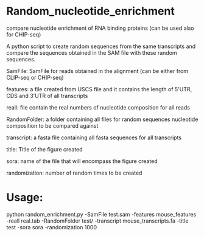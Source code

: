 # Random_nucleotide_enrichment
compare nucleotide enrichment of RNA binding proteins (can be used also for CHIP-seq)

A python script to create random sequences from the same transcripts and compare the sequences obtained in the SAM file with these random sequences.

SamFile: SamFile for reads obtained in the alignment (can be either from CLIP-seq or CHIP-seq)

features: a file created from USCS file and it contains the length of 5'UTR, CDS and 3'UTR of all transcripts

reall: file contain the real numbers of nucleotide composition for all reads

RandomFolder: a folder containing all files for random sequences nucleotide composition to be compared against

transcript: a fasta file containing all fasta sequences for all transcripts

title: Title of the figure created

sora: name of the file that will encompass the figure created

randomization: number of random times to be created

# Usage:
python random_enrichment.py -SamFile test.sam -features mouse_features -reall real.tab -RandomFolder test/ -transcript mouse_transcripts.fa -title test -sora sora -randomization 1000
